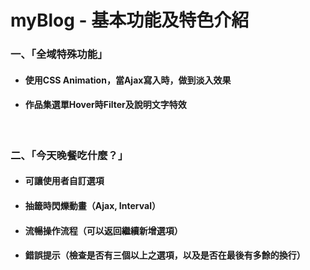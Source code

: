 # myBlog - 基本功能及特色介紹

### 一、「全域特殊功能」
- #### 使用CSS Animation，當Ajax寫入時，做到淡入效果
- #### 作品集選單Hover時Filter及說明文字特效

<br/>

### 二、「今天晚餐吃什麼？」
- #### 可讓使用者自訂選項
- ####  抽籤時閃爍動畫（Ajax, Interval）
- #### 流暢操作流程（可以返回繼續新增選項）
- #### 錯誤提示（檢查是否有三個以上之選項，以及是否在最後有多餘的換行）
